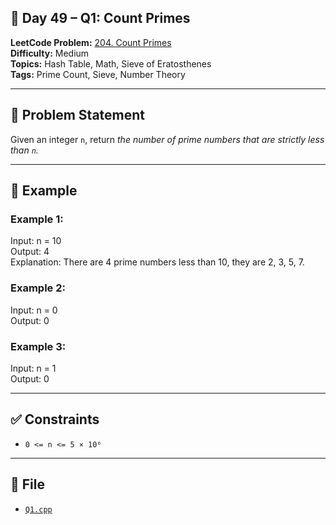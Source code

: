 ## 🔄 **Day 49 – Q1: Count Primes**

**LeetCode Problem:** [204. Count Primes](https://leetcode.com/problems/count-primes/)  
**Difficulty:** Medium  
**Topics:** Hash Table, Math, Sieve of Eratosthenes  
**Tags:** Prime Count, Sieve, Number Theory

---

## 📄 Problem Statement

Given an integer `n`, return _the number of prime numbers that are strictly less than `n`._

---

## 🧠 Example

### Example 1:

Input: n = 10  
Output: 4  
Explanation: There are 4 prime numbers less than 10, they are 2, 3, 5, 7.

### Example 2:

Input: n = 0  
Output: 0

### Example 3:

Input: n = 1  
Output: 0

---

## ✅ Constraints

- `0 <= n <= 5 × 10⁶`

---

## 📁 File

- [`Q1.cpp`](./Q1.cpp)
